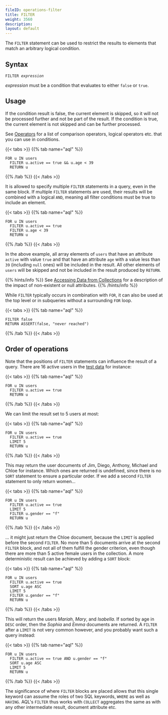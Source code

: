 ```yaml
---
fileID: operations-filter
title: FILTER
weight: 3560
description: 
layout: default
---
```

The `FILTER` statement can be used to restrict the results to elements that
match an arbitrary logical condition.

## Syntax

<pre><code>FILTER <em>expression</em></code></pre>

*expression* must be a condition that evaluates to either `false` or `true`.

## Usage

If the condition result is false, the current element is skipped, so it will
not be processed further and not be part of the result. If the condition is
true, the current element is not skipped and can be further processed.

See [Operators](../operators) for a list of comparison operators, logical
operators etc. that you can use in conditions.

{{< tabs >}}
{{% tab name="aql" %}}
```aql
FOR u IN users
  FILTER u.active == true && u.age < 39
  RETURN u
```
{{% /tab %}}
{{< /tabs >}}

It is allowed to specify multiple `FILTER` statements in a query, even in
the same block. If multiple `FILTER` statements are used, their results will be
combined with a logical `AND`, meaning all filter conditions must be true to
include an element.

{{< tabs >}}
{{% tab name="aql" %}}
```aql
FOR u IN users
  FILTER u.active == true
  FILTER u.age < 39
  RETURN u
```
{{% /tab %}}
{{< /tabs >}}

In the above example, all array elements of `users` that have an attribute
`active` with value `true` and that have an attribute `age` with a value less
than `39` (including `null` ones) will be included in the result. All other
elements of `users` will be skipped and not be included in the result produced
by `RETURN`.

{{% hints/info %}}
See [Accessing Data from Collections](../aql-fundamentals/fundamentals-document-data)
for a description of the impact of non-existent or null attributes.
{{% /hints/info %}}

While `FILTER` typically occurs in combination with `FOR`, it can also be used
at the top level or in subqueries without a surrounding `FOR` loop.

{{< tabs >}}
{{% tab name="aql" %}}
```aql
FILTER false
RETURN ASSERT(false, "never reached")
```
{{% /tab %}}
{{< /tabs >}}

## Order of operations

Note that the positions of `FILTER` statements can influence the result of a query.
There are 16 active users in the [test data](../examples-query-patterns/#example-data)
for instance:

{{< tabs >}}
{{% tab name="aql" %}}
```aql
FOR u IN users
  FILTER u.active == true
  RETURN u
```
{{% /tab %}}
{{< /tabs >}}

We can limit the result set to 5 users at most:

{{< tabs >}}
{{% tab name="aql" %}}
```aql
FOR u IN users
  FILTER u.active == true
  LIMIT 5
  RETURN u
```
{{% /tab %}}
{{< /tabs >}}

This may return the user documents of Jim, Diego, Anthony, Michael and Chloe for
instance. Which ones are returned is undefined, since there is no `SORT` statement
to ensure a particular order. If we add a second `FILTER` statement to only return
women...

{{< tabs >}}
{{% tab name="aql" %}}
```aql
FOR u IN users
  FILTER u.active == true
  LIMIT 5
  FILTER u.gender == "f"
  RETURN u
```
{{% /tab %}}
{{< /tabs >}}

... it might just return the Chloe document, because the `LIMIT` is applied before
the second `FILTER`. No more than 5 documents arrive at the second `FILTER` block,
and not all of them fulfill the gender criterion, even though there are more than
5 active female users in the collection. A more deterministic result can be achieved
by adding a `SORT` block:

{{< tabs >}}
{{% tab name="aql" %}}
```aql
FOR u IN users
  FILTER u.active == true
  SORT u.age ASC
  LIMIT 5
  FILTER u.gender == "f"
  RETURN u
```
{{% /tab %}}
{{< /tabs >}}

This will return the users *Mariah*, *Mary*, and *Isabella*. If sorted by age in
`DESC` order, then the *Sophia* and *Emma* documents are returned. A `FILTER` after a
`LIMIT` is not very common however, and you probably want such a query instead:

{{< tabs >}}
{{% tab name="aql" %}}
```aql
FOR u IN users
  FILTER u.active == true AND u.gender == "f"
  SORT u.age ASC
  LIMIT 5
  RETURN u
```
{{% /tab %}}
{{< /tabs >}}

The significance of where `FILTER` blocks are placed allows that this single
keyword can assume the roles of two SQL keywords, `WHERE` as well as `HAVING`.
AQL's `FILTER` thus works with `COLLECT` aggregates the same as with any other
intermediate result, document attribute etc.
